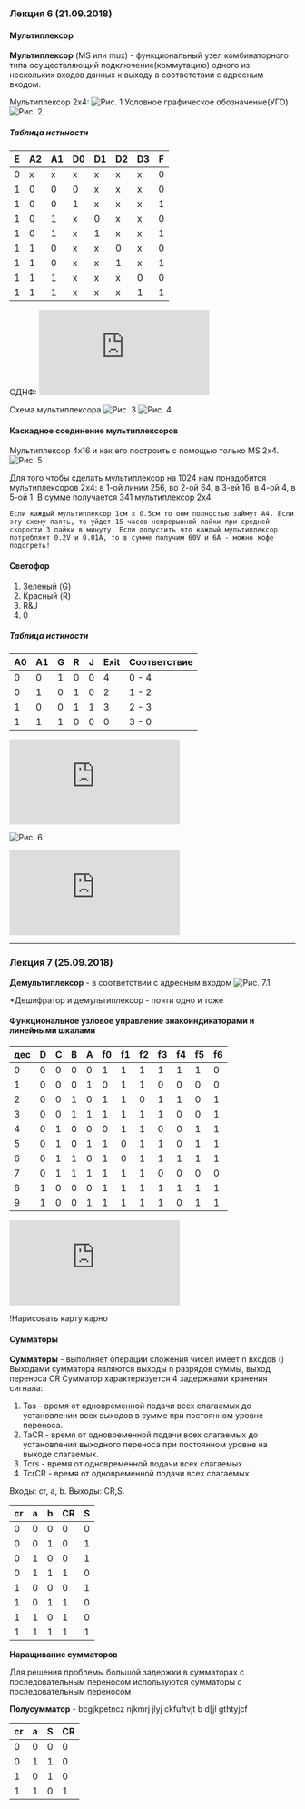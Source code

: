 
### Лекция 6 (21.09.2018)
#### Мультиплексор
__Мультиплексор__ (MS или mux) - функциональный узел комбинаторного типа осуществляющий подключение(коммутацию) одного из нескольких входов данных к выходу в соответствии с адресным входом. 

Мультиплексор 2х4: 
![Рис. 1]()
Условное графическое обозначение(УГО)
![Рис. 2]()

##### Таблица истиности

|  E  | A2  | A1  | D0  | D1  | D2  | D3  |  F  |
|-----|-----|-----|-----|-----|-----|-----|-----|
|  0  |  x  |  x  |  x  |  x  |  x  |  x  |  0  |
|  1  |  0  |  0  |  0  |  x  |  x  |  x  |  0  |
|  1  |  0  |  0  |  1  |  x  |  x  |  x  |  1  |
|  1  |  0  |  1  |  x  |  0  |  x  |  x  |  0  |
|  1  |  0  |  1  |  x  |  1  |  x  |  x  |  1  |
|  1  |  1  |  0  |  x  |  x  |  0  |  x  |  0  |
|  1  |  1  |  0  |  x  |  x  |  1  |  x  |  1  |
|  1  |  1  |  1  |  x  |  x  |  x  |  0  |  0  |
|  1  |  1  |  1  |  x  |  x  |  x  |  1  |  1  |

СДНФ:
![F = E(\bar{A_1} \bar{A_2} D_0 \vee \bar{A_2}A_1D_1 \vee A_2\bar{A_1}D_2 \vee A_1A_2D_3 )](https://latex.codecogs.com/gif.latex?F%20%3D%20E%28%5Cbar%7BA_1%7D%20%5Cbar%7BA_2%7D%20D_0%20%5Cvee%20%5Cbar%7BA_2%7DA_1D_1%20%5Cvee%20A_2%5Cbar%7BA_1%7DD_2%20%5Cvee%20A_1A_2D_3%20%29)

Схема мультиплексора
![Рис. 3]()
![Рис. 4]()
#### Каскадное соединение мультиплексоров
Мультиплексор 4х16 и как его построить с помощью только MS 2х4. 
![Рис. 5]()

Для того чтобы сделать мультиплексор на 1024 нам понадобится мультиплексоров 2х4: в 1-ой линии 256, во 2-ой 64, в 3-ей 16, в 4-ой 4, в 5-ой 1. В сумме получается 341 мультиплексор 2х4.
 
	Если каждый мультиплексор 1см х 0.5см то онм полностью займут А4. Если эту схему паять, то уйдет 15 часов непрерывной пайки при средней скорости 3 пайки в минуту. Если допустить что каждый мультиплексор потребляет 0.2V и 0.01А, то в сумме получим 60V и 6A - можно кофе подогреть!

#### Светофор
 1. Зеленый (G)
 2. Красный (R)
 3. R&J 
 4. 0

##### Таблица истиности 
| A0  | A1  |  G  |  R  |  J  |Exit |Соответствие |
|-----|-----|-----|-----|-----|-----|-----|
|  0  |  0  |  1  |  0  |  0  |  4  |  0 - 4  |
|  0  |  1  |  0  |  1  |  0  |  2  |  1 - 2  |
|  1  |  0  |  0  |  1  |  1  |  3  |  2 - 3  |
|  1  |  1  |  1  |  0  |  0  |  0  |  3 - 0  |

![\begin{matrix}
G = \bar{A_1} \bar{A_0}\\ 
R = \bar{A_1}A_0 \vee A_1\bar{A_0}\\ 
J = A_1 \bar{A_0}
\end{matrix}](https://latex.codecogs.com/gif.latex?%5Cbegin%7Bmatrix%7D%20G%20%3D%20%5Cbar%7BA_1%7D%20%5Cbar%7BA_0%7D%5C%5C%20R%20%3D%20%5Cbar%7BA_1%7DA_0%20%5Cvee%20A_1%5Cbar%7BA_0%7D%5C%5C%20J%20%3D%20A_1%20%5Cbar%7BA_0%7D%20%5Cend%7Bmatrix%7D)

![Рис. 6]()

![\begin{matrix}
F_0 = A_7 \vee A_5 \vee A_3 \vee A_1\\
F_1 = A_7 \vee A_6 \vee A_3 \vee A_2\\
F_2 = A_7 \vee A_6 \vee A_5 \vee A_4\\
A_6 = A_1 \bar{A_0}\\
A_2 = \bar{A_1}A_0\\
A_1 = \bar{A_1}\bar{A_0}
\end{matrix}](https://latex.codecogs.com/gif.latex?%5Cbegin%7Bmatrix%7D%20F_0%20%3D%20A_7%20%5Cvee%20A_5%20%5Cvee%20A_3%20%5Cvee%20A_1%5C%5C%20F_1%20%3D%20A_7%20%5Cvee%20A_6%20%5Cvee%20A_3%20%5Cvee%20A_2%5C%5C%20F_2%20%3D%20A_7%20%5Cvee%20A_6%20%5Cvee%20A_5%20%5Cvee%20A_4%5C%5C%20A_6%20%3D%20A_1%20%5Cbar%7BA_0%7D%5C%5C%20A_2%20%3D%20%5Cbar%7BA_1%7DA_0%5C%5C%20A_1%20%3D%20%5Cbar%7BA_1%7D%5Cbar%7BA_0%7D%20%5Cend%7Bmatrix%7D)

---
### Лекция 7 (25.09.2018)
__Демультиплексор__ - в соответствии с адресным входом
![Рис. 7.1]()

*Дешифратор и демультиплексор - почти одно и тоже 

#### Функциональное узловое управление знакоиндикаторами и линейными шкалами

|дес| D | C | B | A | f0 | f1 | f2 | f3 | f4 | f5 | f6 |
|---|---|---|---|---|----|----|----|----|----|----|----|
| 0 | 0 | 0 | 0 | 0 |  1 | 1  | 1  | 1  | 1  |  1 | 0  |
| 1 | 0 | 0 | 0 | 1 |  0 | 1  | 1  | 0  | 0  |  0 | 0  |
| 2 | 0 | 0 | 1 | 0 |  1 | 1  | 0  | 1  | 1  |  0 | 1  |
| 3 | 0 | 0 | 1 | 1 |  1 | 1  | 1  | 1  | 0  |  0 | 1  |
| 4 | 0 | 1 | 0 | 0 |  0 | 1  | 1  | 0  | 0  |  1 | 1  |
| 5 | 0 | 1 | 0 | 1 |  1 | 0  | 1  | 1  | 0  |  1 | 1  |
| 6 | 0 | 1 | 1 | 0 |  1 | 0  | 1  | 1  | 1  |  1 | 1  |
| 7 | 0 | 1 | 1 | 1 |  1 | 1  | 1  | 0  | 0  |  0 | 0  |
| 8 | 1 | 0 | 0 | 0 |  1 | 1  |  1 | 1  | 1  |  1 | 1  |
| 9 | 1 | 0 | 0 | 1 |  1 | 1  |  1 | 1  | 0  |  1 | 1  |

![F_0 = \bar{D} \bar{B}  \bar{C} \bar{A} \vee \bar{D} B  \bar{C} \bar{A} \vee \bar{D} B  \bar{C} A \vee \bar{D} \bar{B}  C A \vee\bar{D} CBA \vee D \bar{B}  \bar{C} \bar{A} \vee  \bar{D} \bar{B}  \bar{C} A](https://latex.codecogs.com/gif.latex?F_0%20%3D%20%5Cbar%7BD%7D%20%5Cbar%7BB%7D%20%5Cbar%7BC%7D%20%5Cbar%7BA%7D%20%5Cvee%20%5Cbar%7BD%7D%20B%20%5Cbar%7BC%7D%20%5Cbar%7BA%7D%20%5Cvee%20%5Cbar%7BD%7D%20B%20%5Cbar%7BC%7D%20A%20%5Cvee%20%5Cbar%7BD%7D%20%5Cbar%7BB%7D%20C%20A%20%5Cvee%5Cbar%7BD%7D%20CBA%20%5Cvee%20D%20%5Cbar%7BB%7D%20%5Cbar%7BC%7D%20%5Cbar%7BA%7D%20%5Cvee%20%5Cbar%7BD%7D%20%5Cbar%7BB%7D%20%5Cbar%7BC%7D%20A)

!Нарисовать карту карно

#### Сумматоры
__Сумматоры__ - выполняет операции сложения чисел имеет n входов ()
Выходами сумматора являются выходы n разрядов суммы, выход переноса CR
Сумматор характеризуется 4 задержками хранения сигнала: 
 
 1. Tas - время от одновременной подачи всех слагаемых до установлении всех выходов в сумме при постоянном уровне переноса. 
 2.  TaCR - время от одновременной подачи всех слагаемых до установления выходного переноса при постоянном уровне на выходе слагаемых. 
 3. Tcrs - время от одновременной подачи всех слагаемых
 4. TcrCR - время от одновременной подачи всех слагаемых
 
Входы: cr, a, b. Выходы: CR,S. 

| cr| a | b | CR| S |
|---|---|---|---|---|
| 0 | 0 | 0 | 0 | 0 |
| 0 | 0 | 1 | 0 | 1 |
| 0 | 1 | 0 | 0 | 1 |
| 0 | 1 | 1 | 1 | 0 |
| 1 | 0 | 0 | 0 | 1 |
| 1 | 0 | 1 | 1 | 0 |
| 1 | 1 | 0 | 1 | 0 |
| 1 | 1 | 1 | 1 | 1 |



__Наращивание сумматоров__
 
 
Для решения проблемы большой задержки в сумматорах с последовательным переносом используются сумматоры с последовательным переносом
 
__Полусумматор__ - bcgjkpetncz njkmrj jlyj ckfuftvjt b d[jl gthtyjcf

|cr | a | S |CR |
|---|---|---|---|
| 0 | 0 | 0 | 0 |
| 0 | 1 | 1 | 0 |
| 1 | 0 | 1 | 0 |
| 1 | 1 | 0 | 1 |
